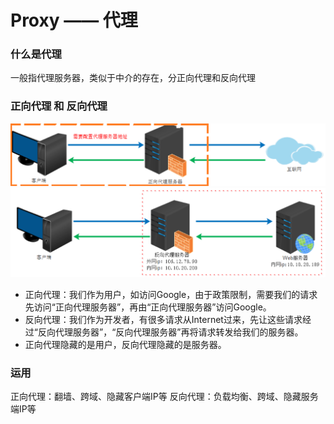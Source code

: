# Proxy —— 代理
### 什么是代理
一般指代理服务器，类似于中介的存在，分正向代理和反向代理

### 正向代理 和 反向代理
![正向代理](../../media/proxy1.png)
![反向代理](../../media/proxy2.png)
- 正向代理：我们作为用户，如访问Google，由于政策限制，需要我们的请求先访问“正向代理服务器”，再由“正向代理服务器”访问Google。
- 反向代理：我们作为开发者，有很多请求从Internet过来，先让这些请求经过“反向代理服务器”，“反向代理服务器”再将请求转发给我们的服务器。
- 正向代理隐藏的是用户，反向代理隐藏的是服务器。

### 运用
正向代理：翻墙、跨域、隐藏客户端IP等
反向代理：负载均衡、跨域、隐藏服务端IP等
